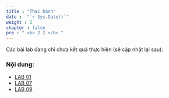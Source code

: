 ```yaml
---
title : "Thực hành"
date :  "`r Sys.Date()`" 
weight : 2 
chapter : false
pre : " <b> 2.2 </b> "
---
```


Các bài lab đang chỉ chưa kết quả thực hiện (sẽ cập nhật lại sau):
### Nội dung:
  - [LAB 01](2.2.1-Lab01/)
  - [LAB 07](2.2.2-Lab07/)
  - [LAB 09](2.2.3-Lab09/)